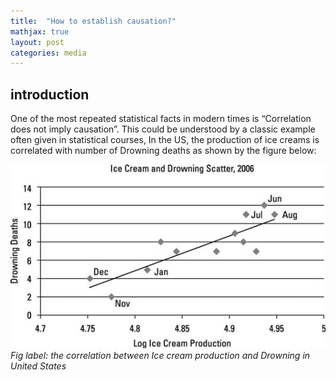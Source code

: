 ```yaml
---
title:  "How to establish causation?"
mathjax: true
layout: post
categories: media
---
```





## introduction
One of the most repeated statistical facts in modern times is “Correlation does not imply causation”. This could be understood by a classic example often given in statistical courses, In the US, the production of ice creams is correlated with number of Drowning deaths as shown by the figure below:


![Alt text](https://raw.githubusercontent.com/mizanur55/mizanur55.github.io/master/_posts/Ice_cream_and_drowning.jpg) 
*Fig label: the correlation between Ice cream production and Drowning in United States*

